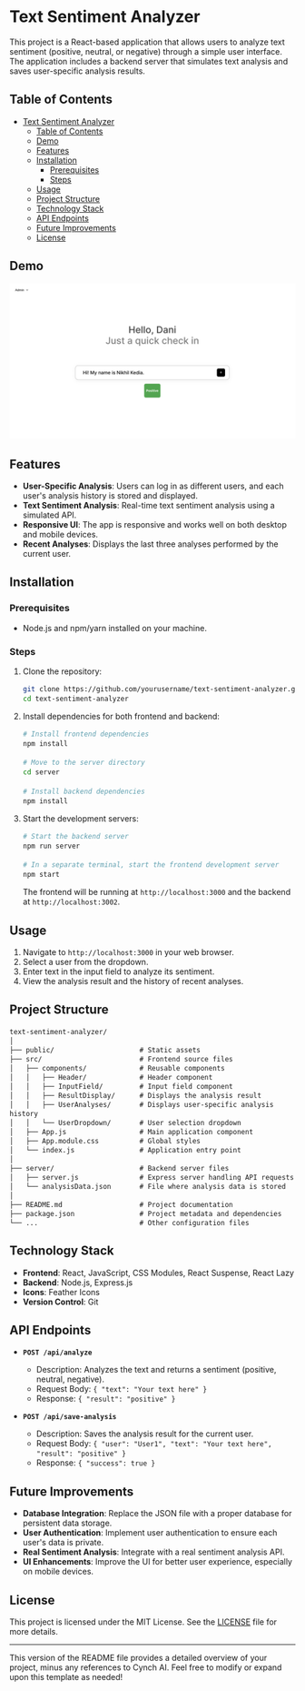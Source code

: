 # Text Sentiment Analyzer

This project is a React-based application that allows users to analyze text sentiment (positive, neutral, or negative) through a simple user interface. The application includes a backend server that simulates text analysis and saves user-specific analysis results.

## Table of Contents

- [Text Sentiment Analyzer](#text-sentiment-analyzer)
  - [Table of Contents](#table-of-contents)
  - [Demo](#demo)
  - [Features](#features)
  - [Installation](#installation)
    - [Prerequisites](#prerequisites)
    - [Steps](#steps)
  - [Usage](#usage)
  - [Project Structure](#project-structure)
  - [Technology Stack](#technology-stack)
  - [API Endpoints](#api-endpoints)
  - [Future Improvements](#future-improvements)
  - [License](#license)

## Demo

![Screenshot](text-analyzer.png)

## Features

- **User-Specific Analysis**: Users can log in as different users, and each user's analysis history is stored and displayed.
- **Text Sentiment Analysis**: Real-time text sentiment analysis using a simulated API.
- **Responsive UI**: The app is responsive and works well on both desktop and mobile devices.
- **Recent Analyses**: Displays the last three analyses performed by the current user.

## Installation

### Prerequisites

- Node.js and npm/yarn installed on your machine.

### Steps

1. Clone the repository:

   ```bash
   git clone https://github.com/yourusername/text-sentiment-analyzer.git
   cd text-sentiment-analyzer
   ```

2. Install dependencies for both frontend and backend:

   ```bash
   # Install frontend dependencies
   npm install

   # Move to the server directory
   cd server

   # Install backend dependencies
   npm install
   ```

3. Start the development servers:

   ```bash
   # Start the backend server
   npm run server

   # In a separate terminal, start the frontend development server
   npm start
   ```

   The frontend will be running at `http://localhost:3000` and the backend at `http://localhost:3002`.

## Usage

1. Navigate to `http://localhost:3000` in your web browser.
2. Select a user from the dropdown.
3. Enter text in the input field to analyze its sentiment.
4. View the analysis result and the history of recent analyses.

## Project Structure

```
text-sentiment-analyzer/
│
├── public/                     # Static assets
├── src/                        # Frontend source files
│   ├── components/             # Reusable components
│   │   ├── Header/             # Header component
│   │   ├── InputField/         # Input field component
│   │   ├── ResultDisplay/      # Displays the analysis result
│   │   ├── UserAnalyses/       # Displays user-specific analysis history
│   │   └── UserDropdown/       # User selection dropdown
│   ├── App.js                  # Main application component
│   ├── App.module.css          # Global styles
│   └── index.js                # Application entry point
│
├── server/                     # Backend server files
│   ├── server.js               # Express server handling API requests
│   └── analysisData.json       # File where analysis data is stored
│
├── README.md                   # Project documentation
├── package.json                # Project metadata and dependencies
└── ...                         # Other configuration files
```

## Technology Stack

- **Frontend**: React, JavaScript, CSS Modules, React Suspense, React Lazy
- **Backend**: Node.js, Express.js
- **Icons**: Feather Icons
- **Version Control**: Git

## API Endpoints

- **`POST /api/analyze`**
  - Description: Analyzes the text and returns a sentiment (positive, neutral, negative).
  - Request Body: `{ "text": "Your text here" }`
  - Response: `{ "result": "positive" }`

- **`POST /api/save-analysis`**
  - Description: Saves the analysis result for the current user.
  - Request Body: `{ "user": "User1", "text": "Your text here", "result": "positive" }`
  - Response: `{ "success": true }`

## Future Improvements

- **Database Integration**: Replace the JSON file with a proper database for persistent data storage.
- **User Authentication**: Implement user authentication to ensure each user's data is private.
- **Real Sentiment Analysis**: Integrate with a real sentiment analysis API.
- **UI Enhancements**: Improve the UI for better user experience, especially on mobile devices.

## License

This project is licensed under the MIT License. See the [LICENSE](LICENSE) file for more details.

---

This version of the README file provides a detailed overview of your project, minus any references to Cynch AI. Feel free to modify or expand upon this template as needed!